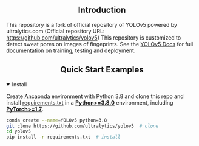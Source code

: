 ## <div align="center">Introduction</div>
This repository is a fork of official repository of YOLOv5 powered by ultralytics.com (Official repository URL: https://github.com/ultralytics/yolov5)
This repository is customized to detect sweat pores on images of fingeprints.
See the [YOLOv5 Docs](https://docs.ultralytics.com) for full documentation on training, testing and deployment.

## <div align="center">Quick Start Examples</div>

<details open>
<summary>Install</summary>

Create Ancaonda environment with Python 3.8 and clone this repo and install [requirements.txt](https://github.com/ultralytics/yolov5/blob/master/requirements.txt) in a
[**Python>=3.8.0**](https://www.python.org/) environment, including
[**PyTorch>=1.7**](https://pytorch.org/get-started/locally/).

```bash
conda create --name=YOLOv5 python=3.8
git clone https://github.com/ultralytics/yolov5  # clone
cd yolov5
pip install -r requirements.txt  # install
```
